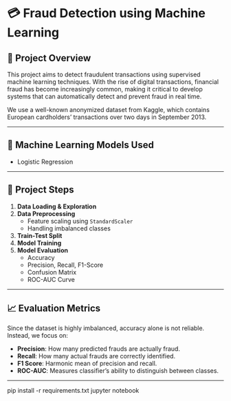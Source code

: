 # 💳 Fraud Detection using Machine Learning

## 📌 Project Overview

This project aims to detect fraudulent transactions using supervised machine learning techniques. With the rise of digital transactions, financial fraud has become increasingly common, making it critical to develop systems that can automatically detect and prevent fraud in real time.

We use a well-known anonymized dataset from Kaggle, which contains European cardholders’ transactions over two days in September 2013. 

---


## 🧠 Machine Learning Models Used

- Logistic Regression

---

## 🔧 Project Steps

1. **Data Loading & Exploration**
2. **Data Preprocessing**
   - Feature scaling using `StandardScaler`
   - Handling imbalanced classes
3. **Train-Test Split**
4. **Model Training**
5. **Model Evaluation**
   - Accuracy
   - Precision, Recall, F1-Score
   - Confusion Matrix
   - ROC-AUC Curve

---

## 📈 Evaluation Metrics

Since the dataset is highly imbalanced, accuracy alone is not reliable. Instead, we focus on:

- **Precision**: How many predicted frauds are actually fraud.
- **Recall**: How many actual frauds are correctly identified.
- **F1 Score**: Harmonic mean of precision and recall.
- **ROC-AUC**: Measures classifier’s ability to distinguish between classes.

---


pip install -r requirements.txt
jupyter notebook

